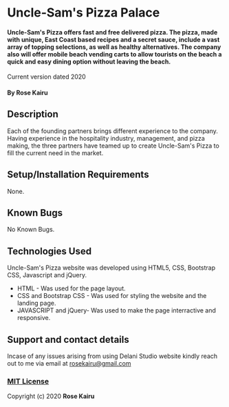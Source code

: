 # Uncle-Sam's Pizza Palace
#### Uncle-Sam's Pizza offers fast and free delivered pizza. The pizza, made with unique, East Coast based recipes and a secret sauce, include a vast array of topping selections, as well as healthy alternatives. The company also will offer mobile beach vending carts to allow tourists on the beach a quick and easy dining option without leaving the beach.
Current version dated 2020
#### By **Rose Kairu**
## Description
Each of the founding partners brings different experience to the company. Having experience in the hospitality industry, management, and pizza making, the three partners have teamed up to create Uncle-Sam's Pizza to fill the current need in the market.
## Setup/Installation Requirements
None.
## Known Bugs
No Known Bugs.
## Technologies Used
Uncle-Sam's Pizza website was developed using HTML5, CSS, Bootstrap CSS, Javascript and jQuery.
* HTML - Was used for the page layout.
* CSS and Bootstrap CSS - Was used for styling the website and the landing page.
* JAVASCRIPT and jQuery- Was used to make the page interractive and responsive.
## Support and contact details
Incase of any issues arising from using Delani Studio website kindly reach out to me via email at rosekairu@gmail.com

### [MIT License](https://github.com/rosekairu/Delani-Studio/blob/master/LICENSE)
Copyright (c) 2020 **Rose Kairu**
